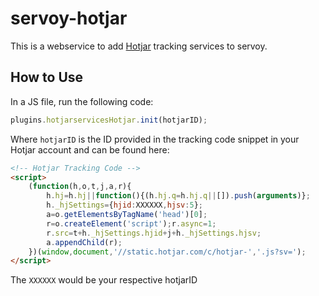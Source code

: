 # servoy-hotjar
This is a webservice to add [Hotjar](https://www.hotjar.com/) tracking services to servoy.

## How to Use
In a JS file, run the following code:

```javascript
plugins.hotjarservicesHotjar.init(hotjarID);
```

Where `hotjarID` is the ID provided in the tracking code snippet in your Hotjar account and can be found here:

```html
<!-- Hotjar Tracking Code -->
<script>
    (function(h,o,t,j,a,r){
        h.hj=h.hj||function(){(h.hj.q=h.hj.q||[]).push(arguments)};
        h._hjSettings={hjid:XXXXXX,hjsv:5};
        a=o.getElementsByTagName('head')[0];
        r=o.createElement('script');r.async=1;
        r.src=t+h._hjSettings.hjid+j+h._hjSettings.hjsv;
        a.appendChild(r);
    })(window,document,'//static.hotjar.com/c/hotjar-','.js?sv=');
</script>
```
The `XXXXXX` would be your respective hotjarID
